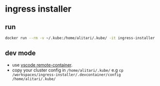 # ingress installer


## run

```bash
docker run --rm -v ~/.kube:/home/alitari/.kube/ -it ingress-installer
```


## dev mode

- use [vscode remote-container](https://code.visualstudio.com/docs/remote/containers).
- copy your cluster config in `/home/alitari/.kube/` e.g `cp /workspaces/ingress-installer/.devcontainer/config /home/alitari/.kube/`





